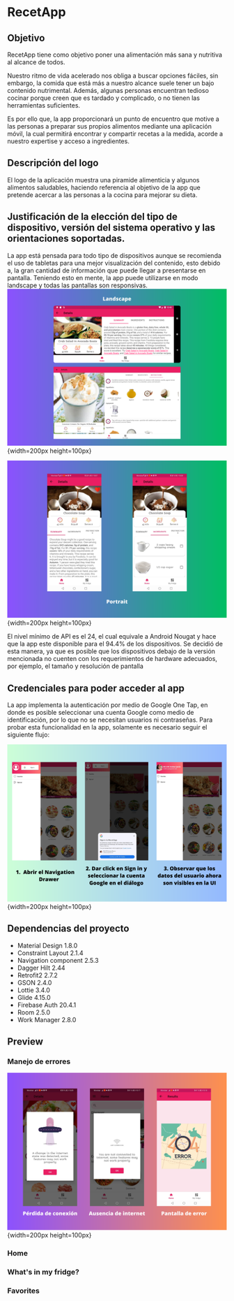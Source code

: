 # RecetApp
## Objetivo
RecetApp tiene como objetivo poner una alimentación más sana y nutritiva al alcance de todos.

Nuestro ritmo de vida acelerado nos obliga a buscar opciones fáciles, sin embargo, la comida que está más a nuestro alcance suele tener un bajo contenido nutrimental. Además, algunas personas encuentran tedioso cocinar porque creen que es tardado y complicado, o no tienen las herramientas suficientes.

Es por ello que, la app proporcionará un punto de encuentro que motive a las personas a preparar sus propios alimentos mediante una aplicación móvil, la cual permitirá encontrar y compartir recetas a la medida, acorde a nuestro expertise y acceso a ingredientes.

## Descripción del logo
El logo de la aplicación muestra una piramide alimenticia y algunos alimentos saludables, haciendo referencia al objetivo de la app que pretende acercar a las personas a la cocina para mejorar su dieta.

## Justificación de la elección del tipo de dispositivo, versión del sistema operativo y las orientaciones soportadas.
La app está pensada para todo tipo de dispositivos aunque se recomienda el uso de tabletas para una mejor visualización del contenido, esto debido a, la gran cantidad de información que puede llegar a presentarse en pantalla. Teniendo esto en mente, la app puede utilizarse en modo landscape y todas las pantallas son responsivas.
![Modo lanscape](images/landscape.png){width=200px height=100px}

![Modo portrait](images/portrait.png){width=200px height=100px}

El nivel mínimo de API es el 24, el cual equivale a Android Nougat y hace que la app este disponible para el 94.4% de los dispositivos. Se decidió de esta manera, ya que es posible que los dispositivos debajo de la versión mencionada no cuenten con los requerimientos de hardware adecuados, por ejemplo, el tamaño y resolución de pantalla


## Credenciales para poder acceder al app
La app implementa la autenticación por medio de Google One Tap, en donde es posible seleccionar una cuenta Google como medio de identificación, por lo que no se necesitan usuarios ni contraseñas. Para probar esta funcionalidad en la app, solamente es necesario seguir el siguiente flujo:

![Proceso de autenticación](images/authentication.png){width=200px height=100px}

## Dependencias del proyecto
- Material Design 1.8.0
- Constraint Layout 2.1.4
- Navigation component 2.5.3
- Dagger Hilt 2.44
- Retrofit2 2.7.2
- GSON 2.4.0
- Lottie 3.4.0
- Glide 4.15.0
- Firebase Auth 20.4.1
- Room 2.5.0
- Work Manager 2.8.0

## Preview

### Manejo de errores
![Errores](images/errores.png){width=200px height=100px}

### Home

### What's in my fridge?

### Favorites
